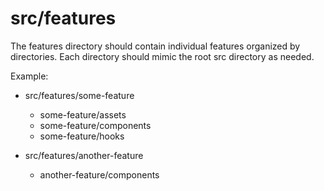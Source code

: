 # src/features

The features directory should contain individual features organized by directories. Each directory should mimic the root src directory as needed.

Example:

- src/features/some-feature
  - some-feature/assets
  - some-feature/components
  - some-feature/hooks

- src/features/another-feature
  - another-feature/components
